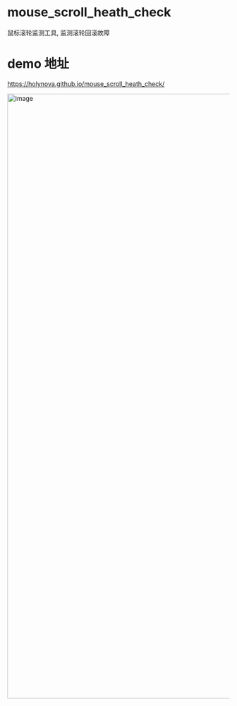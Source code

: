 # mouse_scroll_heath_check
鼠标滚轮监测工具, 监测滚轮回滚故障


# demo 地址
https://holynova.github.io/mouse_scroll_heath_check/

<img width="1372" alt="image" src="https://github.com/user-attachments/assets/40e752a3-8645-4e01-b74f-772ac54c74cf" />
